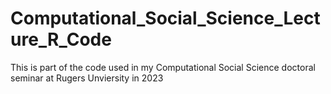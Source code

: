 # Computational_Social_Science_Lecture_R_Code
This is part of the code used in my Computational Social Science doctoral seminar at Rugers Unviersity in 2023
